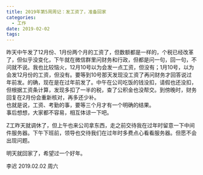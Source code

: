 ```yaml
---
title: 2019年第5周周记：发工资了，准备回家
categories:
  - 工作
date: 2019-02-02
tags:
---
```

昨天中午发了12月份、1月份两个月的工资了，但数额都是一样的，个税已经改革了，但似乎没变化，下午就在微信群里问财务和行政，但都是问一句，回一句，不问就不说。我也比较恼火，12月10号以为会发一点工资，但没有；1月10号，以为会发12月份的工资，但没有。要等到10号那天发现没工资了再问财务才回答说过年前发。的确，现在是在过年前发了。中午在公司吃饭的钱没扣，请假也还没扣，但根据工资条计算，发现多扣了一半的税，查了公积金也没帮交。到傍晚时，财务回复在2月份会重新核对，再多还少补。  
也就是说，工资、考勤的事，要等三个月才有一个明确的结果。  
事后想想，大家都不容易，相互体谅一下吧。  
<!-- more -->

Z工昨天就调休了，但上午也来公司拿东西，走之前交待我在过年时留意一下中间件服务器。下午下班前，领导也交待我们在过年时多费点心看看服务器。但愿不会出现问题。  

明天就回家了，希望过一个好年。  

李迟 2019.02.02 周六
